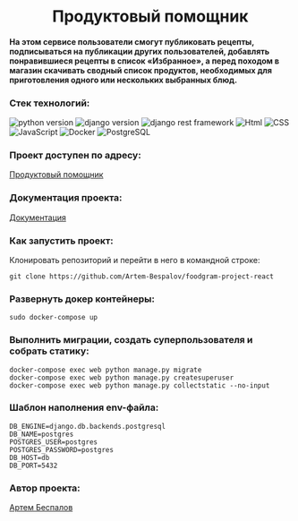 <h1 align="center">Продуктовый помощник</h1>

<h4>На этом сервисе пользователи смогут публиковать рецепты, подписываться на публикации других пользователей, добавлять понравившиеся рецепты в список «Избранное», а перед походом в магазин скачивать сводный список продуктов, необходимых для приготовления одного или нескольких выбранных блюд.</h4>

### Стек технологий:
![python version](https://img.shields.io/badge/Python-3.7.9-green)
![django version](https://img.shields.io/badge/Django-3.2-green)
![django rest framework](https://img.shields.io/badge/DjangoRestFramework-3.12.4-green)
![Html](https://img.shields.io/badge/HTML-green)
![CSS](https://img.shields.io/badge/CSS-green)
![JavaScript](https://img.shields.io/badge/JavaScript-green)
![Docker](https://img.shields.io/badge/Docker-green)
![PostgreSQL](https://img.shields.io/badge/PostgreSQL-green)

### Проект доступен по адресу:
<a href="http://62.84.119.176/recipes">Продуктовый помощник</a>

### Документация проекта:
<a href="http://62.84.119.176/api/docs/">Документация</a>

### Как запустить проект:

Клонировать репозиторий и перейти в него в командной строке:

```
git clone https://github.com/Artem-Bespalov/foodgram-project-react
```
### Развернуть докер контейнеры:
```
sudo docker-compose up
```

### Выполнить миграции, создать суперпользователя и собрать статику:
```
docker-compose exec web python manage.py migrate
docker-compose exec web python manage.py createsuperuser
docker-compose exec web python manage.py collectstatic --no-input
```

### Шаблон наполнения env-файла:

```
DB_ENGINE=django.db.backends.postgresql
DB_NAME=postgres
POSTGRES_USER=postgres
POSTGRES_PASSWORD=postgres
DB_HOST=db
DB_PORT=5432
```
### Автор проекта:
<a href="https://github.com/Artem-Bespalov">Артем Беспалов</a>